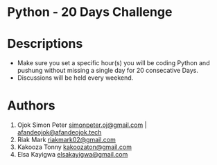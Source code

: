 # Python - 20 Days Challenge

# Descriptions

- Make sure you set a specific hour(s) you will be coding Python and pushung without missing a single day for 20 consecative Days.
- Discussions will be held every weekend.

# Authors

1. Ojok Simon Peter <simonpeter.oj@gmail.com> | <afandeojok@afandeojok.tech>
2. Riak Mark <riakmark02@gmail.com>
3. Kakooza Tonny <kakoozaton@gmail.com>
4. Elsa Kayigwa <elsakayigwa@gmail.com>
